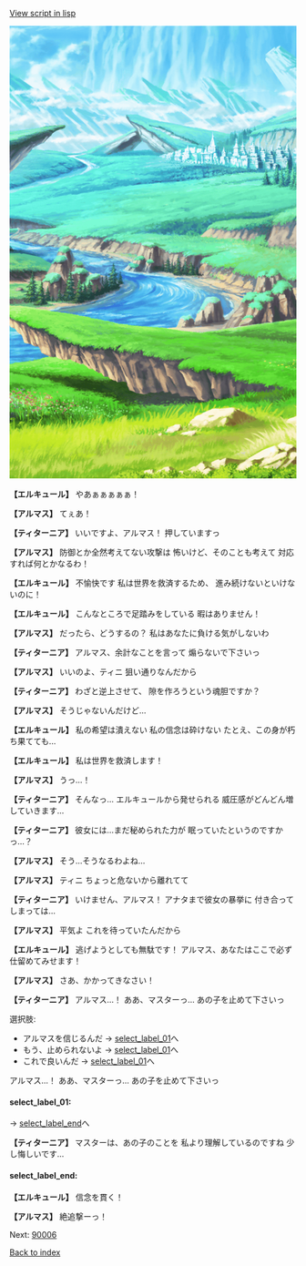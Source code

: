 [View script in lisp](../scripts/110150451.txt)

![plain.png](../images/backgrounds/plain.png)

**【エルキュール】**
やあぁぁぁぁぁ！

**【アルマス】**
てぇあ！

**【ティターニア】**
いいですよ、アルマス！
押していますっ

**【アルマス】**
防御とか全然考えてない攻撃は
怖いけど、そのことも考えて
対応すれば何とかなるわ！

**【エルキュール】**
不愉快です
私は世界を救済するため、
進み続けないといけないのに！

**【エルキュール】**
こんなところで足踏みをしている
暇はありません！

**【アルマス】**
だったら、どうするの？
私はあなたに負ける気がしないわ

**【ティターニア】**
アルマス、余計なことを言って
煽らないで下さいっ

**【アルマス】**
いいのよ、ティニ
狙い通りなんだから

**【ティターニア】**
わざと逆上させて、
隙を作ろうという魂胆ですか？

**【アルマス】**
そうじゃないんだけど…

**【エルキュール】**
私の希望は潰えない
私の信念は砕けない
たとえ、この身が朽ち果てても…

**【エルキュール】**
私は世界を救済します！

**【アルマス】**
うっ…！

**【ティターニア】**
そんなっ…
エルキュールから発せられる
威圧感がどんどん増していきます…

**【ティターニア】**
彼女には…まだ秘められた力が
眠っていたというのですかっ…？

**【アルマス】**
そう…そうなるわよね…

**【アルマス】**
ティニ
ちょっと危ないから離れてて

**【ティターニア】**
いけません、アルマス！
アナタまで彼女の暴挙に
付き合ってしまっては…

**【アルマス】**
平気よ
これを待っていたんだから

**【エルキュール】**
逃げようとしても無駄です！
アルマス、あなたはここで必ず
仕留めてみせます！

**【アルマス】**
さあ、かかってきなさい！

**【ティターニア】**
アルマス…！
ああ、マスターっ…
あの子を止めて下さいっ

選択肢:
- アルマスを信じるんだ → [select_label_01](#select_label_01)へ
- もう、止められないよ → [select_label_01](#select_label_01)へ
- これで良いんだ → [select_label_01](#select_label_01)へ

アルマス…！
ああ、マスターっ…
あの子を止めて下さいっ

#### select_label_01:
 → [select_label_end](#select_label_end)へ

**【ティターニア】**
マスターは、あの子のことを
私より理解しているのですね
少し悔しいです…

#### select_label_end:

**【エルキュール】**
信念を貫く！

**【アルマス】**
絶追撃ーっ！

Next: [90006](90006.md)

[Back to index](index.md)
